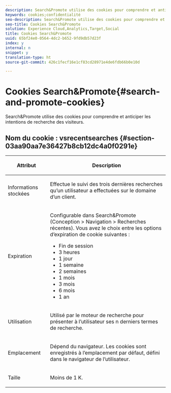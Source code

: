 ```yaml
---
description: Search&Promote utilise des cookies pour comprendre et anticiper les intentions de recherche des visiteurs.
keywords: cookies;confidentialité
seo-description: Search&Promote utilise des cookies pour comprendre et anticiper les intentions de recherche des visiteurs.
seo-title: Cookies Search&Promote
solution: Experience Cloud,Analytics,Target,Social
title: Cookies Search&Promote
uuid: 65bf24e0-0564-4dc2-b652-9fd9db57d23f
index: y
internal: n
snippet: y
translation-type: ht
source-git-commit: 426c1fecf16e1cf83cd28971e4de6fdb66b0e10d

---
```



# Cookies Search&amp;Promote{#search-and-promote-cookies}

Search&amp;Promote utilise des cookies pour comprendre et anticiper les intentions de recherche des visiteurs.

## Nom du cookie : vsrecentsearches {#section-03aa90aa7e36427b8cb12dc4a0f0291e}

<table id="table_34AA90F2FFB84500A77D8F4C5008D453"> 
 <thead> 
  <tr> 
   <th colname="col1" class="entry"> <p>Attribut </p> </th> 
   <th colname="col2" class="entry"> <p>Description </p> </th> 
  </tr> 
 </thead>
 <tbody> 
  <tr> 
   <td colname="col1"> <p>Informations stockées </p> </td> 
   <td colname="col2"> <p> Effectue le suivi des trois dernières recherches qu’un utilisateur a effectuées sur le domaine d’un client. </p> </td> 
  </tr> 
  <tr> 
   <td colname="col1"> <p> Expiration </p> </td> 
   <td colname="col2"> <p>Configurable dans Search&amp;Promote (<span class="uicontrol">Conception</span> &gt; <span class="uicontrol">Navigation</span> &gt; <span class="uicontrol">Recherches récentes</span>). Vous avez le choix entre les options d’expiration de cookie suivantes : </p> <p> 
     <ul id="ul_28F564A6337D497699D5247F755981B8"> 
      <li id="li_6478BB5AF82341F787F92D03E277DBBB">Fin de session </li> 
      <li id="li_AF88B165365D4A63A82CB6ADD4542D66"> 3 heures </li> 
      <li id="li_339475FBAB2248348B54073A2386819D">1 jour </li> 
      <li id="li_F30E6EF7A7FF467DB995D86AD0DF623B">1 semaine </li> 
      <li id="li_77E18CF7EF8E4B24BAC5440D2B87844B">2 semaines </li> 
      <li id="li_E8A5FF4C97F64BB087422B16AD1F61DB">1 mois </li> 
      <li id="li_C170092F7E5649FE876925B58E6C8580">3 mois </li> 
      <li id="li_08BD465A900A48BDA1283263047A33FD">6 mois </li> 
      <li id="li_85FEDE0283F7426B9AF49C72B5089257">1 an </li> 
     </ul> </p> </td> 
  </tr> 
  <tr> 
   <td colname="col1"> <p> Utilisation </p> </td> 
   <td colname="col2"> <p>Utilisé par le moteur de recherche pour présenter à l’utilisateur ses n derniers termes de recherche. </p> </td> 
  </tr> 
  <tr> 
   <td colname="col1"> <p> Emplacement </p> </td> 
   <td colname="col2"> <p>Dépend du navigateur. Les cookies sont enregistrés à l’emplacement par défaut, défini dans le navigateur de l’utilisateur. </p> </td> 
  </tr> 
  <tr> 
   <td colname="col1"> <p> Taille </p> </td> 
   <td colname="col2"> <p>Moins de 1 K. </p> </td> 
  </tr> 
 </tbody> 
</table>


